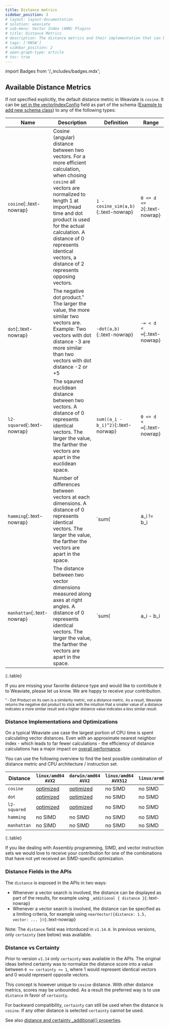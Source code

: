 ```yaml
---
title: Distance metrics
sidebar_position: 3
# layout: layout-documentation
# solution: weaviate
# sub-menu: Vector Index (ANN) Plugins
# title: Distance Metrics
# description: The distance metrics and their implementation that can be used with Weaviate
# tags: ['HNSW']
# sidebar_position: 2
# open-graph-type: article
# toc: true
---
```

import Badges from '/_includes/badges.mdx';

<Badges/>

## Available Distance Metrics

If not specified explicitly, the default distance metric in Weaviate is
`cosine`. It can be [set in the vectorIndexConfig](/docs/weaviate/configuration/vector-index-type.md#how-to-configure-hnsw) field as part of the
schema ([Example to add new schema class](../references/rest/schema.md#create-a-class)) to any of the following types:

<!-- TODO: Consider removing {:.text-nowrap} -->
| Name | Description | Definition | Range |
| --- | --- | --- | --- |
| `cosine`{:.text-nowrap} | Cosine (angular) distance between two vectors. For a more efficient calculation, when chosing `cosine` all vectors are normalized to length 1 at import/read time and dot product is used for the actual calculation. A distance of 0 represents identical vectors, a distance of 2 represents opposing vectors. | `1 - cosine_sim(a,b)`{:.text-nowrap} | `0 <= d <= 2`{:.text-nowrap} |
| `dot`{:.text-nowrap} | The negative dot product.&#185; The larger the value, the more similar two vectors are. Example: Two vectors with dot distance -3 are more similar than two vectors with dot distance -2 or +5  | `-dot(a,b)`{:.text-nowrap} | `-∞ < d < ∞`{:.text-nowrap} |
| `l2-squared`{:.text-nowrap} | The sqaured euclidean distance between two vectors. A distance of 0 represents identical vectors. The larger the value, the farther the vectors are apart in the euclidean space.  | `sum((a_i - b_i)^2)`{:.text-norwap} | `0 <= d < ∞`{:.text-nowrap} |
| `hamming`{:.text-nowrap} | Number of differences between vectors at each dimensions. A distance of 0 represents identical vectors. The larger the value, the farther the vectors are apart in the space.  | `sum(|a_i != b_i|)`{:.text-norwap} | `0 <= d < ∞`{:.text-nowrap} |
| `manhattan`{:.text-nowrap} | The distance between two vector dimensions measured along axes at right angles. A distance of 0 represents identical vectors. The larger the value, the farther the vectors are apart in the space.  | `sum(|a_i - b_i|)`{:.text-norwap} | `0 <= d < dims`{:.text-nowrap} |
{:.table}

If you are missing your favorite distance type and would like to contribute it
to Weaviate, please let us know. We are happy to receive your contribution.

<small>&#185; - Dot Product on its own is a similarity metric, not a distance metric. As a result, Weaviate returns the negative dot product to stick with the intuition that a smaller value of a distance indicates a more similar result and a higher distance value indicates a less similar result.</small>

### Distance Implementations and Optimizations

On a typical Weaviate use case the largest portion of CPU time is spent calculating vector distances. Even with an approximate nearest neighbor index - which leads to far fewer calculations - the efficiency of distance calculations has a major impact on [overall performance](/docs/weaviate/benchmarks/ann.md).

You can use the following overview to find the best possible combination of distance metric and CPU architecture / instruction set.

| Distance | `linux/amd64 AVX2` | `darwin/amd64 AVX2` | `linux/amd64 AVX512` | `linux/arm64` | `darwin/arm64` |
| --- | --- | --- | --- | --- | --- |
| `cosine` | [optimized](https://github.com/semi-technologies/weaviate/blob/master/adapters/repos/db/vector/hnsw/distancer/asm/dot_amd64.s) | [optimized](https://github.com/semi-technologies/weaviate/blob/master/adapters/repos/db/vector/hnsw/distancer/asm/dot_amd64.s) | no SIMD | no SIMD | no SIMD |
| `dot` | [optimized](https://github.com/semi-technologies/weaviate/blob/master/adapters/repos/db/vector/hnsw/distancer/asm/dot_amd64.s) | [optimized](https://github.com/semi-technologies/weaviate/blob/master/adapters/repos/db/vector/hnsw/distancer/asm/dot_amd64.s) | no SIMD | no SIMD | no SIMD |
| `l2-squared` | [optimized](https://github.com/semi-technologies/weaviate/blob/master/adapters/repos/db/vector/hnsw/distancer/asm/l2_amd64.s) | [optimized](https://github.com/semi-technologies/weaviate/blob/master/adapters/repos/db/vector/hnsw/distancer/asm/l2_amd64.s) | no SIMD | no SIMD | no SIMD |
| `hamming` | no SIMD | no SIMD | no SIMD | no SIMD | no SIMD |
| `manhattan` | no SIMD | no SIMD | no SIMD | no SIMD | no SIMD |
{:.table}

If you like dealing with Assembly programming, SIMD, and vector instruction sets we would love to receive your contribution for one of the combinations that have not yet received an SIMD-specific optimization.

### Distance Fields in the APIs

The `distance` is exposed in the APIs in two ways:

* Whenever a vector search is involved, the distance can be displayed as part of the results, for example using `_additional { distance }`{:.text-nowrap}
* Whenever a vector search is involved, the distance can be specified as a limiting criteria, for example using `nearVector({distance: 1.5, vector: ... })`{:.text-nowrap}

Note: The `distance` field was intorduced in `v1.14.0`. In previous versions, only `certainty` (see below) was available.

### Distance vs Certainty

Prior to version `v1.14` only `certainty` was available in the APIs. The
original ideas behind certainty was to normalize the distance score into a
value between `0 <= certainty <= 1`, where 1 would represent identical vectors
and 0 would represent opposite vectors.

This concept is however unique to `cosine` distance. With other distance
metrics, scores may be unbounded. As a result the preferred way is to use
`distance` in favor of `certainty`.

For backward compatibility, `certainty` can still be used when the distance is
`cosine`. If any other distance is selected `certainty` cannot be used.

See also [distance and certainty _additional{} properties](../references/graphql/additional-properties.md).
